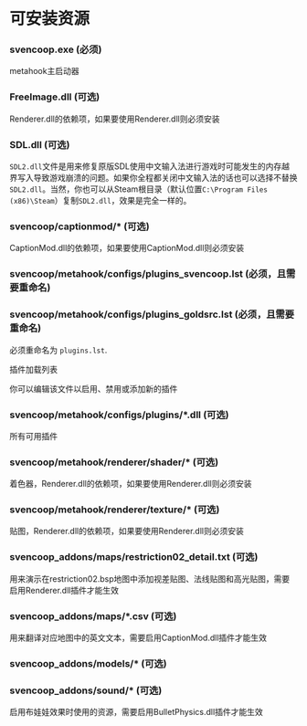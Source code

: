 # 可安装资源

### svencoop.exe (必须)

metahook主启动器

### FreeImage.dll (可选)

Renderer.dll的依赖项，如果要使用Renderer.dll则必须安装

### SDL.dll (可选)

`SDL2.dll`文件是用来修复原版SDL使用中文输入法进行游戏时可能发生的内存越界写入导致游戏崩溃的问题。如果你全程都关闭中文输入法的话也可以选择不替换`SDL2.dll`。当然，你也可以从Steam根目录（默认位置`C:\Program Files (x86)\Steam`）复制`SDL2.dll`，效果是完全一样的。

### svencoop/captionmod/* (可选)

CaptionMod.dll的依赖项，如果要使用CaptionMod.dll则必须安装

### svencoop/metahook/configs/plugins_svencoop.lst (必须，且需要重命名)

### svencoop/metahook/configs/plugins_goldsrc.lst (必须，且需要重命名)

必须重命名为 `plugins.lst`. 

插件加载列表

你可以编辑该文件以启用、禁用或添加新的插件

### svencoop/metahook/configs/plugins/*.dll (可选)

所有可用插件

### svencoop/metahook/renderer/shader/* (可选)

着色器，Renderer.dll的依赖项，如果要使用Renderer.dll则必须安装

### svencoop/metahook/renderer/texture/* (可选)

贴图，Renderer.dll的依赖项，如果要使用Renderer.dll则必须安装

### svencoop_addons/maps/restriction02_detail.txt (可选)

用来演示在restriction02.bsp地图中添加视差贴图、法线贴图和高光贴图，需要启用Renderer.dll插件才能生效

### svencoop_addons/maps/*.csv (可选)

用来翻译对应地图中的英文文本，需要启用CaptionMod.dll插件才能生效

### svencoop_addons/models/* (可选)
### svencoop_addons/sound/* (可选)

启用布娃娃效果时使用的资源，需要启用BulletPhysics.dll插件才能生效